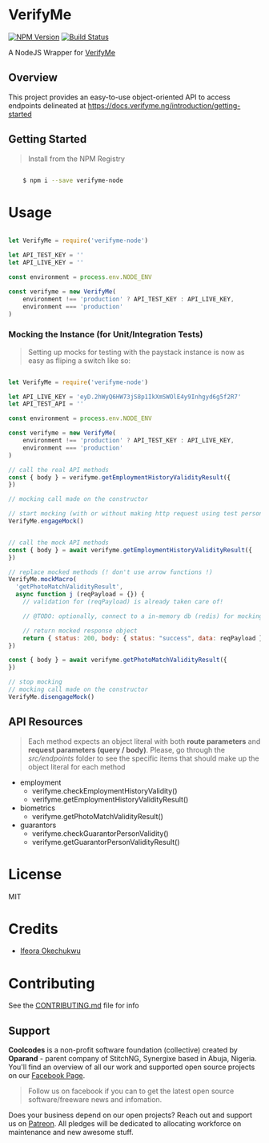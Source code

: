 # VerifyMe

[![NPM Version][npm-image]][npm-url]
[![Build Status][travis-image]][travis-url]

A NodeJS Wrapper for [VerifyMe](https://www.verifyme.ng/)

## Overview
This project provides an easy-to-use object-oriented API to access endpoints delineated at https://docs.verifyme.ng/introduction/getting-started

## Getting Started

>Install from the NPM Registry

```bash

    $ npm i --save verifyme-node

```

# Usage

```js

let VerifyMe = require('verifyme-node')

let API_TEST_KEY = ''
let API_LIVE_KEY = ''

const environment = process.env.NODE_ENV

const verifyme = new VerifyMe(
    environment !== 'production' ? API_TEST_KEY : API_LIVE_KEY,
    environment === 'production'
)
```

### Mocking the Instance (for Unit/Integration Tests)
>Setting up mocks for testing with the paystack instance is now as easy as fliping a switch like so:

```js

let VerifyMe = require('verifyme-node')

let API_LIVE_KEY = 'eyD.2hWyQ6HW73jS8p1IkXmSWOlE4y9Inhgyd6g5f2R7'
let API_TEST_API = ''

const environment = process.env.NODE_ENV

const verifyme = new VerifyMe(
    environment !== 'production' ? API_TEST_KEY : API_LIVE_KEY,
    environment === 'production'
)

// call the real API methods
const { body } = verifyme.getEmploymentHistoryValidityResult({
})

// mocking call made on the constructor

// start mocking (with or without making http request using test persona)
VerifyMe.engageMock()


// call the mock API methods
const { body } = await verifyme.getEmploymentHistoryValidityResult({
})

// replace mocked methods (! don't use arrow functions !)
VerifyMe.mockMacro(
  'getPhotoMatchValidityResult', 
  async function j (reqPayload = {}) {
    // validation for (reqPayload) is already taken care of!

    // @TODO: optionally, connect to a in-memory db (redis) for mocking purposes

    // return mocked response object
    return { status: 200, body: { status: "success", data: reqPayload } };
})

const { body } = await verifyme.getPhotoMatchValidityResult({
})

// stop mocking
// mocking call made on the constructor
VerifyMe.disengageMock()
```

## API Resources

>Each method expects an object literal with both **route parameters** and **request parameters (query / body)**. Please, go through the _src/endpoints_ folder to see the specific items that should make up the object literal for each method

- employment
  - verifyme.checkEmploymentHistoryValidity()
  - verifyme.getEmploymentHistoryValidityResult()
- biometrics
  - verifyme.getPhotoMatchValidityResult()
- guarantors
  - verifyme.checkGuarantorPersonValidity()
  - verifyme.getGuarantorPersonValidityResult()

# License

MIT

# Credits

- [Ifeora Okechukwu](https://twitter.com/isocroft)

# Contributing

See the [CONTRIBUTING.md](https://github.com/isocroft/verifyme/blob/main/CONTRIBUTING.md) file for info

[npm-image]: https://img.shields.io/npm/v/verifyme-node.svg?style=flat-square
[npm-url]: https://npmjs.org/package/verifyme-node

[travis-image]: https://img.shields.io/travis/isocroft/verifyme/main.svg?style=flat-square
[travis-url]: https://travis-ci.org/isocroft/verifyme

## Support 

**Coolcodes** is a non-profit software foundation (collective) created by **Oparand** - parent company of StitchNG, Synergixe based in Abuja, Nigeria. You'll find an overview of all our work and supported open source projects on our [Facebook Page](https://www.facebook.com/coolcodes/).

>Follow us on facebook if you can to get the latest open source software/freeware news and infomation.

Does your business depend on our open projects? Reach out and support us on [Patreon](https://www.patreon.com/coolcodes/). All pledges will be dedicated to allocating workforce on maintenance and new awesome stuff.
